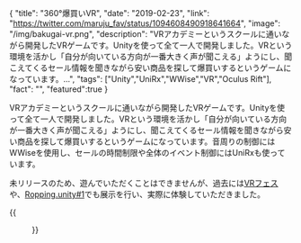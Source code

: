 {
  "title": "360°爆買いVR",
  "date": "2019-02-23",
  "link": "https://twitter.com/maruju_fav/status/1094608490918641664",
  "image": "/img/bakugai-vr.png",
  "description": "VRアカデミーというスクールに通いながら開発したVRゲームです。Unityを使って全て一人で開発しました。VRという環境を活かし「自分が向いている方向が一番大きく声が聞こえる」ようにし、聞こえてくるセール情報を聞きながら安い商品を探して爆買いするというゲームになっています。...",
  "tags": ["Unity","UniRx","WWise","VR","Oculus Rift"],
  "fact": "",
  "featured":true
}

VRアカデミーというスクールに通いながら開発したVRゲームです。Unityを使って全て一人で開発しました。VRという環境を活かし「自分が向いている方向が一番大きく声が聞こえる」ようにし、聞こえてくるセール情報を聞きながら安い商品を探して爆買いするというゲームになっています。音周りの制御にはWWiseを使用し、セールの時間制限や全体のイベント制御にはUniRxも使っています。 

未リリースのため、遊んでいただくことはできませんが、過去には[VRフェス](https://vracademy.jp//blog/%E7%AC%AC4%E5%9B%9Evr%E3%83%95%E3%82%A7%E3%82%B9%E3%82%92%E9%96%8B%E5%82%AC%EF%BC%81/)や、[Ropping.unity#1](https://roppongiunity.connpass.com/event/119111/)でも展示を行い、実際に体験していただきました。


{{<figure src="/img/bakugai-vr.png">}}